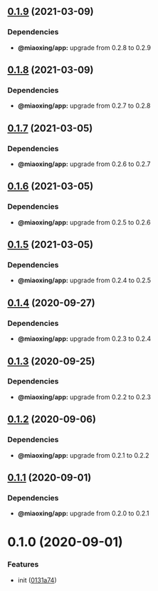 ## [0.1.9](https://github.com/miaoxing/sms/compare/v0.1.8...v0.1.9) (2021-03-09)





### Dependencies

* **@miaoxing/app:** upgrade from 0.2.8 to 0.2.9

## [0.1.8](https://github.com/miaoxing/sms/compare/v0.1.7...v0.1.8) (2021-03-09)





### Dependencies

* **@miaoxing/app:** upgrade from 0.2.7 to 0.2.8

## [0.1.7](https://github.com/miaoxing/sms/compare/v0.1.6...v0.1.7) (2021-03-05)





### Dependencies

* **@miaoxing/app:** upgrade from 0.2.6 to 0.2.7

## [0.1.6](https://github.com/miaoxing/sms/compare/v0.1.5...v0.1.6) (2021-03-05)





### Dependencies

* **@miaoxing/app:** upgrade from 0.2.5 to 0.2.6

## [0.1.5](https://github.com/miaoxing/sms/compare/v0.1.4...v0.1.5) (2021-03-05)





### Dependencies

* **@miaoxing/app:** upgrade from 0.2.4 to 0.2.5

## [0.1.4](https://github.com/miaoxing/sms/compare/v0.1.3...v0.1.4) (2020-09-27)





### Dependencies

* **@miaoxing/app:** upgrade from 0.2.3 to 0.2.4

## [0.1.3](https://github.com/miaoxing/sms/compare/v0.1.2...v0.1.3) (2020-09-25)





### Dependencies

* **@miaoxing/app:** upgrade from 0.2.2 to 0.2.3

## [0.1.2](https://github.com/miaoxing/sms/compare/v0.1.1...v0.1.2) (2020-09-06)





### Dependencies

* **@miaoxing/app:** upgrade from 0.2.1 to 0.2.2

## [0.1.1](https://github.com/miaoxing/sms/compare/v0.1.0...v0.1.1) (2020-09-01)





### Dependencies

* **@miaoxing/app:** upgrade from 0.2.0 to 0.2.1

# 0.1.0 (2020-09-01)


### Features

* init ([0131a74](https://github.com/miaoxing/sms/commit/0131a74dd3eef60437a38a308c6e6a174880586c))
